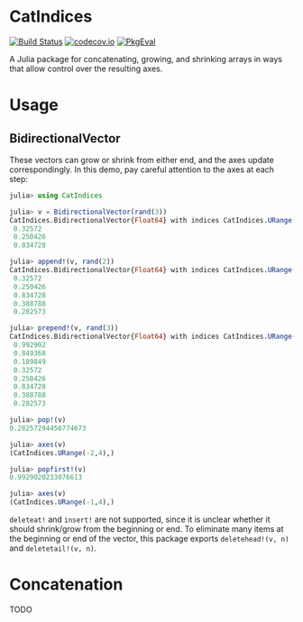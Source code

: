 # CatIndices

[![Build Status](https://travis-ci.org/JuliaArrays/CatIndices.jl.svg?branch=master)](https://travis-ci.org/JuliaArrays/CatIndices.jl)
[![codecov.io](http://codecov.io/github/JuliaArrays/CatIndices.jl/coverage.svg?branch=master)](http://codecov.io/github/JuliaArrays/CatIndices.jl?branch=master)
[![PkgEval][pkgeval-img]][pkgeval-url]

A Julia package for concatenating, growing, and shrinking arrays in
ways that allow control over the resulting axes.

# Usage

## BidirectionalVector

These vectors can grow or shrink from either end, and the axes
update correspondingly. In this demo, pay careful attention to the
axes at each step:

```julia
julia> using CatIndices

julia> v = BidirectionalVector(rand(3))
CatIndices.BidirectionalVector{Float64} with indices CatIndices.URange(1,3):
 0.32572
 0.250426
 0.834728

julia> append!(v, rand(2))
CatIndices.BidirectionalVector{Float64} with indices CatIndices.URange(1,5):
 0.32572
 0.250426
 0.834728
 0.388788
 0.282573

julia> prepend!(v, rand(3))
CatIndices.BidirectionalVector{Float64} with indices CatIndices.URange(-2,5):
 0.992902
 0.849368
 0.189849
 0.32572
 0.250426
 0.834728
 0.388788
 0.282573

julia> pop!(v)
0.28257294456774673

julia> axes(v)
(CatIndices.URange(-2,4),)

julia> popfirst!(v)
0.9929020233076613

julia> axes(v)
(CatIndices.URange(-1,4),)
```

`deleteat!` and `insert!` are not supported, since it is unclear
whether it should shrink/grow from the beginning or end.  To eliminate
many items at the beginning or end of the vector, this package exports
`deletehead!(v, n)` and `deletetail!(v, n)`.

# Concatenation

TODO

[pkgeval-img]: https://juliaci.github.io/NanosoldierReports/pkgeval_badges/C/CatIndices.svg
[pkgeval-url]: https://juliaci.github.io/NanosoldierReports/pkgeval_badges/report.html
